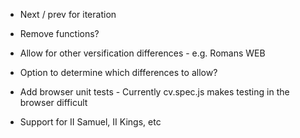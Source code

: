 * Next / prev for iteration

* Remove functions?

* Allow for other versification differences - e.g. Romans WEB

* Option to determine which differences to allow?

* Add browser unit tests - Currently cv.spec.js makes testing in the browser difficult

* Support for II Samuel, II Kings, etc
